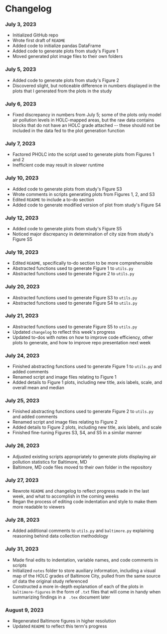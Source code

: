 # Changelog

### July 3, 2023

- Initialized GitHub repo
- Wrote first draft of `README`
- Added code to initialize pandas DataFrame
- Added code to generate plots from study's Figure 1
- Moved generated plot image files to their own folders

### July 5, 2023

- Added code to generate plots from study's Figure 2
- Discovered slight, but noticeable difference in numbers displayed in the
  plots that I generated from the plots in the study

### July 6, 2023

- Fixed discrepancy in numbers from July 5; some of the plots only model air
  pollution levels in HOLC-mapped areas, but the raw data contains blocks that
  do not have an HOLC grade attached -- these should not be included in the
  data fed to the plot generation function

### July 7, 2023

- Factored PHOLC into the script used to generate plots from Figures 1 and 2
- Inefficient code may result in slower runtime

### July 10, 2023

- Added code to generate plots from study's Figure S3
- Wrote comments in scripts generating plots from Figures 1, 2, and S3
- Edited `README` to include a to-do section
- Added code to generate modified version of plot from study's Figure S4

### July 12, 2023

- Added code to generate plots from study's Figure S5
- Noticed major discrepancy in determination of city size from study's Figure
  S5

### July 19, 2023

- Edited `README`, specifically to-do section to be more comprehensible
- Abstracted functions used to generate Figure 1 to `utils.py`
- Abstracted functions used to generate Figure 2 to `utils.py`

### July 20, 2023

- Abstracted functions used to generate Figure S3 to `utils.py`
- Abstracted functions used to generate Figure S4 to `utils.py`

### July 21, 2023

- Abstracted functions used to generate Figure S5 to `utils.py`
- Updated `changelog` to reflect this week's progress
- Updated to-dos with notes on how to improve code efficiency, other plots to
  generate, and how to improve repo presentation next week

### July 24, 2023

- Finished abstracting functions used to generate Figure 1 to `utils.py` and
  added comments
- Renamed script and image files relating to Figure 1
- Added details to Figure 1 plots, including new title, axis labels, scale,
  and overall mean and median

### July 25, 2023

- Finished abstracting functions used to generate Figure 2 to `utils.py` and
  added comments
- Renamed script and image files relating to Figure 2
- Added details to Figure 2 plots, including new title, axis labels, and scale
- Finished fine-tuning Figures S3, S4, and S5 in a similar manner

### July 26, 2023

- Adjusted existing scripts appropriately to generate plots displaying air
  pollution statistics for Baltimore, MD
- Baltimore, MD code files moved to their own folder in the repository

### July 27, 2023

- Rewrote `README` and changelog to reflect progress made in the last week, and
  what to accomplish in the coming weeks
- Began the process of editing code indentation and style to make them more
  readable to viewers

### July 28, 2023

- Added additional comments to `utils.py` and `baltimore.py` explaining
  reasoning behind data collection methodology

### July 31, 2023

- Made final edits to indentation, variable names, and code comments in scripts
- Initialized `notes` folder to store auxiliary information, including a visual
  map of the HOLC grades of Baltimore City, pulled from the same source of data
  the original study referenced
- Constructed a more in-depth explanation of each of the plots in
  `baltimore-figures` in the form of `.txt` files that will come in handy when
  summarizing findings in a ` .tex` document later

### August 9, 2023

- Regenerated Baltimore figures in higher resolution
- Updated `README` to reflect this term's progress
